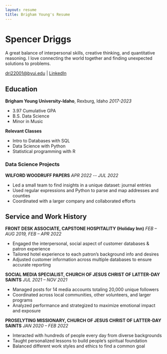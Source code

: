 ```yaml
---
layout: resume
title: Brigham Young's Resume
---
```

# Spencer Driggs
A great balance of interpersonal skills, creative thinking, and quantitative reasoning. I love connecting the world together and finding unexpected solutions to problems.

<div id="webaddress">
<a href="dri22001@byui.edu">dri22001@byui.edu</a>
| <a href="[https://www.linkedin.com/in/spencer-driggs-3441a6149/]s">LinkedIn</a>
</div>

<!-- https://www.monique.tech/the-art-of-markdown -->


## Education

__Brigham Young University-Idaho__, Rexburg, Idaho
*2017-2023*
- 3.97 Cumulative GPA 
- B.S. Data Science
- Minor in Music

__Relevant Classes__
- Intro to Databases with SQL
- Data Science with Python
- Statistical programming with R


### Data Science Projects

__WILFORD WOODRUFF PAPERS__
*APR 2022 -- JUL 2022*
- Led a small team to find insights in a unique dataset: journal entries
- Used regular expressions and Python to parse and map addresses and counties
- Coordinated with a larger company and collaborated efforts


## Service and Work History

__FRONT DESK ASSOCIATE, CAPSTONE HOSPITALITY (Holiday Inn)__
*FEB – AUG 2019, FEB – APR 2022*
- Engaged the interpersonal, social aspect of customer databases & patron experience
- Tailored hotel experience to each patron’s background info and desires
- Adjusted customer information across multiple databases to ensure accurate reporting

__SOCIAL MEDIA SPECIALIST, CHURCH OF JESUS CHRIST OF LATTER-DAY SAINTS__
*JUL 2021 – NOV 2021*
- Managed posts for 14 media accounts totaling 20,000 unique followers
- Coordinated across local communities, other volunteers, and larger programs
- Analyzed performance and strategized to maximize emotional impact and exposure

__PROSELYTING MISSIONARY, CHURCH OF JESUS CHRIST OF LATTER-DAY SAINTS__
*JAN 2020 – FEB 2022*
- Interacted with hundreds of people every day from diverse backgrounds
- Taught personalized lessons to build people’s spiritual foundation
- Balanced different work styles and ethics to find a common goal

<!-- ### Footer

Last updated: DEC 2022 -->


